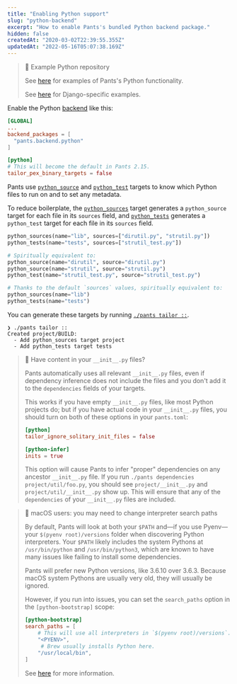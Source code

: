 ```yaml
---
title: "Enabling Python support"
slug: "python-backend"
excerpt: "How to enable Pants's bundled Python backend package."
hidden: false
createdAt: "2020-03-02T22:39:55.355Z"
updatedAt: "2022-05-16T05:07:38.169Z"
---
```

> 📘 Example Python repository
>
> See [here](https://github.com/pantsbuild/example-python) for examples of Pants's Python functionality.
>
> See [here](https://github.com/pantsbuild/example-django) for Django-specific examples.

Enable the Python [backend](doc:enabling-backends) like this:

```toml pants.toml
[GLOBAL]
...
backend_packages = [
  "pants.backend.python"
]

[python]
# This will become the default in Pants 2.15.
tailor_pex_binary_targets = false
```

Pants use [`python_source`](doc:reference-python_source) and [`python_test`](doc:reference-python_test) targets to know which Python files to run on and to set any metadata.

To reduce boilerplate, the [`python_sources`](doc:reference-python_sources) target generates a `python_source` target for each file in its `sources` field, and [`python_tests`](doc:reference-python_tests) generates a `python_test` target for each file in its `sources` field.

```python BUILD
python_sources(name="lib", sources=["dirutil.py", "strutil.py"])
python_tests(name="tests", sources=["strutil_test.py"])

# Spiritually equivalent to:
python_source(name="dirutil", source="dirutil.py")
python_source(name="strutil", source="strutil.py")
python_test(name="strutil_test.py", source="strutil_test.py")

# Thanks to the default `sources` values, spiritually equivalent to:
python_sources(name="lib")
python_tests(name="tests")
```

You can generate these targets by running [`./pants tailor ::`](doc:initial-configuration#5-generate-build-files).

```
❯ ./pants tailor ::
Created project/BUILD:
  - Add python_sources target project
  - Add python_tests target tests
```

> 📘 Have content in your `__init__.py` files?
>
> Pants automatically uses all relevant `__init__.py` files, even if dependency inference does not include the files and you don't add it to the `dependencies` fields of your targets.
>
> This works if you have empty `__init__.py` files, like most Python projects do; but if you have actual code in your `__init__.py` files, you should turn on both of these options in your `pants.toml`:
>
> ```toml
> [python]
> tailor_ignore_solitary_init_files = false
>
> [python-infer]
> inits = true
> ```
>
> This option will cause Pants to infer "proper" dependencies on any ancestor `__init__.py` file. If you run `./pants dependencies project/util/foo.py`, you should see `project/__init__.py` and `project/util/__init__.py` show up. This will ensure that any of the `dependencies` of your `__init__.py` files are included.

> 🚧 macOS users: you may need to change interpreter search paths
>
> By default, Pants will look at both your `$PATH` and—if you use Pyenv—your `$(pyenv root)/versions` folder when discovering Python interpreters. Your `$PATH` likely includes the system Pythons at `/usr/bin/python` and `/usr/bin/python3`, which are known to have many issues like failing to install some dependencies.
>
> Pants will prefer new Python versions, like 3.6.10 over 3.6.3. Because macOS system Pythons are usually very old, they will usually be ignored.
>
> However, if you run into issues, you can set the `search_paths` option in the `[python-bootstrap]` scope:
>
> ```toml
> [python-bootstrap]
> search_paths = [
>     # This will use all interpreters in `$(pyenv root)/versions`.
>     "<PYENV>",
>      # Brew usually installs Python here.
>     "/usr/local/bin",
> ]
> ```
>
> See [here](doc:python-interpreter-compatibility#changing-the-interpreter-search-path) for more information.
